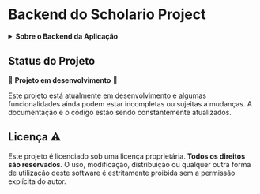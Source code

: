 
# Backend do Scholario Project
<details>
  <summary><strong>Sobre o Backend da Aplicação</strong></summary>
  
## Visão Geral

O Scholario é uma aplicação de gerenciamento escolar que permite o cadastro de alunos, professores, turmas, matérias e a gestão de presenças e notas. O projeto é desenvolvido utilizando Java com Spring Boot, Hibernate para persistência de dados e MySQL como banco de dados. O objetivo é proporcionar uma solução completa para gerenciamento de informações escolares.

## Funcionalidades

- Gerenciamento de alunos, professores e turmas
- Controle de presença (attendance) dos alunos
- Registro de notas dos alunos em diferentes matérias
- Associações entre alunos e turmas, professores e matérias
- Autenticação e autorização de usuários com Spring Security

## Tecnologias Utilizadas

- Java 17: Linguagem de programação utilizada.
- Spring Boot: Framework para simplificar a configuração e o desenvolvimento da aplicação.
- Hibernate: Framework de ORM para persistência de dados.
- MySQL: Banco de dados relacional.
- Docker: Containerização da aplicação.
- Imgur: Serviço de armazenamento de imagens para uploads de fotos.

## Requisitos

- Java 17
- Docker e Docker Compose
- MySQL 8.x

## Estrutura do projeto

```bash
Scholario-Project/
├── app/
│   ├── backend/
│   │   ├── src/
│   │   │   ├── main/
│   │   │   │   ├── java/com/scholario/scholario_demo/
│   │   │   │   ├── resources/
│   │   ├── Dockerfile
│   │   └── docker-compose.yaml
├── mysql_data/ (Volume para os dados do MySQL)
```

1. Clone o repositório:

```bash
git clone git@github.com:fernandoallisson/Scholario-Project.git
cd Scholario-Project/app/backend
```

2. Configurar o Banco de Dados:
   Certifique-se de que o MySQL está configurado corretamente no arquivo docker-compose.yaml. A configuração padrão usa:

- Usuário: root
- Senha: root
- Porta: 3306

3. Executar com Docker Compose

```bash
docker-compose up --build
```

Isso criará os containers para a aplicação e para o MySQL, configurando o ambiente automaticamente.

4. Acessar a Aplicação

A aplicação estará disponível em http://localhost:8080.

# Rotas para uso

Endpoint Disponíveis

## Para estudantes

<details>
<summary><strong>Rotas para Estudantes</strong></summary>

| Método HTTP | Rota                                    | Descrição                                      |
| ----------- | --------------------------------------- | ---------------------------------------------- |
| GET         | `/students`                             | Lista todos os alunos                          |
| GET         | `/students/{id}`                        | Busca um aluno específico por ID               |
| GET         | `/students/search?name=`                | Busca uma lista de alunos com base no nome     |
| GET         | `/students/class/{classId}`             | Busca uma lista de alunos com base na classe   |
| POST        | `/students`                             | Cria um novo aluno                             |
| PUT         | `/students/{id}`                        | Atualiza os dados de um aluno específico       |
| PUT         | `/students/{studentId}/class/{classId}` | Associa um estudante à uma turma específica    |
| DELETE      | `/students/{studentId}/class/{classId}` | Desassocia um estudante à uma turma específica |
| DELETE      | `/students/{id}`                        | Deleta um aluno específico                     |

</details>

## Para Professores

<details>
<summary><strong>Rotas para Professores</strong></summary>

| Método HTTP | Rota                                        | Descrição                                            |
| ----------- | ------------------------------------------- | ---------------------------------------------------- |
| GET         | `/teachers`                                 | Lista todos os professores                           |
| GET         | `/teachers/{id}`                            | Busca um professor específico por ID                 |
| GET         | `/teachers/search?name={name}`              | Procura todos os professores com base em um nome     |
| GET         | `/teachers/subjetc/{subjectId}`             | Lista todos os professores por disciplina específica |
| POST        | `/teachers`                                 | Cria um novo professor                               |
| PUT         | `/teachers/{id}`                            | Atualiza os dados de um professor específico         |
| PUT         | `/teachers/{teacherId}/subject/{subjectId}` | Associa um professor a uma matéria específica        |
| PUT         | `/teachers/{teacherId}/class/{classId}`     | Associa um professor a uma classe específica         |
| DELETE      | `/teachers/{id}`                            | Deleta um professor específico                       |
| DELETE      | `/teachers/{teacherId}/subject/{subjectId}` | Desassocia um professor a uma matéria específica     |
| DELETE      | `/teachers/{teacherId}/class/{classId}`     | Desassocia um professor a uma classe específica      |

</details>

## Para Administradores

<details>
<summary><strong>Rotas para Administradores</strong></summary>
| Método HTTP | Rota                                            | Descrição                                             |
|-------------|-------------------------------------------------|-------------------------------------------------------|
| GET         | `/administrators`                                | Busca um administradore específico por ID             |
| GET         | `/administrators/{id}`                           | Lista todos os administradores                        |
| PUT         | `/administrators/{id}`                           | Atualiza um administrador                             |
| POST        | `/administrators`                                | Cria um novo administrador                            |
| DELETE      | `/administrators/{id}`                           | Deleta um administrador específica                    |
</details>

## Para Disciplinas

<details>
<summary><strong>Rotas para Disciplinas</strong></summary>
| Método HTTP | Rota                                            | Descrição                                             |
|-------------|-------------------------------------------------|-------------------------------------------------------|
| GET         | `/subjects`                                     | Busca uma disciplina específica por ID                |
| GET         | `/subjects/{id}`                                | Lista todos as disciplinas                            |
| POST        | `/subjects`                                     | Cria uma nova disciplina                              |
| PUT         | `/subjects/{id}`                                | Atualiza uma disciplina                               |
| DELETE      | `/subjects/{id}`                                | Deleta uma disciplina específica                      |
</details>

## Para Turmas

<details>
<summary><strong>Rotas para Turmas</strong></summary>
| Método HTTP | Rota                                            | Descrição                                             |
|-------------|-------------------------------------------------|-------------------------------------------------------|
| GET         | `/classes`                                     | Busca uma turma específica por ID                      |
| GET         | `/classes/{id}`                                | Lista todos as turmas                                  |
| POST        | `/classes`                                     | Cria uma nova turma                                    |
| PUT         | `/classes/{id}`                                | Atualiza uma turma                                     |
| DELETE      | `/classes/{id}`                                | Deleta uma turma específica                            |
</details>

## Para Registro de Presenças

<details>
<summary><strong>Rotas para Presenças</strong></summary>
| Método HTTP | Rota                                            | Descrição                                               |
|-------------|-------------------------------------------------|-------------------------------------------------------  |
| GET         | `/attendances`                                  | Busca todas os registros de frequência                  |
| GET         | `/attendances/{id}`                             | Deleta uma turma específica                             |
| GET         | `/attendances/class/{classId}`                  | Busca os registros de frequência de uma turma           |
| GET         | `/attendances/student/{studentId}`              | Busca os registros de frequência de um estudante        |
| POST        | `/attendances/{studentId}/{classId}`            | Registra de frequência com base no estudante e turma    |
| PUT         | `/attendances/{id}`                             | Atualiza um registro de frequência pelo id da frequência|
| DELETE      | `/attendances/{id}`                             | Deleta uma frequência específica                        |
</details>

## Para Registro de Notas

<details>
<summary><strong>Rotas para Notas</strong></summary>

| Método HTTP | Rota                                              | Descrição                                                                        |
| ----------- | ------------------------------------------------- | -------------------------------------------------------------------------------- |
| GET         | `/grades`                                         | Busca todas os registros de Notas                                                |
| GET         | `/grades/{id}`                                    | usca todas os registros de Notas pelo Id                                         |
| GET         | `/grades/student/{studentId}`                     | Busca os registros de nota de um estudante                                       |
| GET         | `/grades/subject/{subjectId}`                     | Busca os registros de notas de uma disciplina específica                         |
| GET         | `/grades/subject/{subjectId}/student/{studentId}` | Busca os registros de nota com base em um estudante e uma disciplina específicos |
| POST        | `/grades/{subjectId}/{studentId}`                 | Registra uma nota com base em uma disciplina e um estudante específicos          |
| PUT         | `/grades/{id}`                                    | Atualiza um registro de nota pelo id da nota                                     |
| DELETE      | `/grades/{id}`                                    | Deleta uma nota específica                                                       |

</details>

## Desafios e Aprendizados 🚀

Um dos maiores desafios enfrentados durante o desenvolvimento foi a configuração correta das relações entre as entidades. Em particular, garantir que os relacionamentos entre turmas, alunos e presenças estivessem configurados para evitar loops infinitos na serialização.

</details>

## Status do Projeto

🚧 **Projeto em desenvolvimento** 🚧

Este projeto está atualmente em desenvolvimento e algumas funcionalidades ainda podem estar incompletas ou sujeitas a mudanças. A documentação e o código estão sendo constantemente atualizados.

## Licença ⚠️

Este projeto é licenciado sob uma licença proprietária. **Todos os direitos são reservados**. O uso, modificação, distribuição ou qualquer outra forma de utilização deste software é estritamente proibida sem a permissão explícita do autor.
